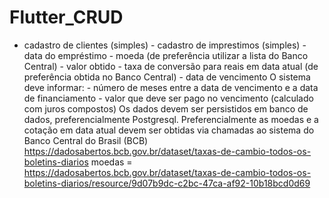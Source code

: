 # Flutter_CRUD
- cadastro de clientes (simples) - cadastro de imprestimos (simples) - data do empréstimo - moeda (de preferência utilizar a lista do Banco Central) - valor obtido - taxa de conversão para reais em data atual (de preferência obtida no Banco Central) - data de vencimento  O sistema deve informar:  - número de meses entre a data de vencimento e a data de financiamento - valor que deve ser pago no vencimento (calculado com juros compostos)  Os dados devem ser persistidos em banco de dados, preferencialmente Postgresql. Preferencialmente as moedas e a cotação em data atual devem ser obtidas via chamadas ao sistema do Banco Central do Brasil (BCB)   https://dadosabertos.bcb.gov.br/dataset/taxas-de-cambio-todos-os-boletins-diarios  moedas = https://dadosabertos.bcb.gov.br/dataset/taxas-de-cambio-todos-os-boletins-diarios/resource/9d07b9dc-c2bc-47ca-af92-10b18bcd0d69

